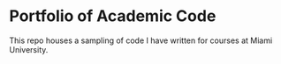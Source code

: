 # Portfolio of Academic Code

This repo houses a sampling of code I have written for courses at Miami University.
